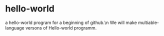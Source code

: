 # hello-world
a hello-world program for a beginning of github.\n
We will make multiable-language versons of Hello-world programm.
